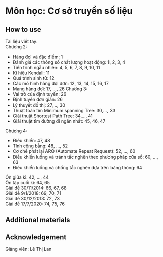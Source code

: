# Môn học: Cơ sở truyền số liệu

## How to use

Tài liệu viết tay:\
Chương 2:

- Hàng đợi và đặc điểm: 1
- Đánh giá các thông số chất lượng hoạt động: 1, 2, 3, 4
- Tiến trình ngẫu nhiên: 4, 5, 6, 7, 8, 9, 10, 11
- Kí hiệu Kendall: 11
- Quá trình sinh tử: 12
- Các mô hình hàng đợi đơn: 12, 13, 14, 15, 16, 17
- Mạng hàng đợi: 17, ..., 26
Chương 3:
- Vai trò của định tuyến: 26
- Định tuyến đơn giản: 26
- Lý thuyết đồ thị: 27, .., 30
- Thuật toán tìm Minimum spanning Tree: 30,..., 33
- Giải thuật Shortest Path Tree: 34,..., 41
- Giải thuật tìm đường đi ngắn nhất: 45, 46, 47
  

Chương 4:

- Điều khiển: 47, 48
- Tính công bằng: 48, ..., 52
- Cơ chế phát lại ARQ (Automate Repeat Request): 52, ..., 60
- Điều khiển luồng và tránh tắc nghẽn theo phương pháp cửa sổ: 60, ..., 63
- Điều khiển luồng và chống tắc nghẽn dựa trên băng thông: 64

Ôn giữa kì: 42, ..., 44\
Ôn tập cuối kì: 64, 65 \
Giải đề 30/11/2014: 66, 67, 68 \
Giải đề 9/1/2018: 69, 70, 71 \
Giải đề 30/12/2013: 72, 73 \
Giải đề 17/7/2020: 74, 75, 76

## Additional materials

## Acknowledgement

Giảng viên: Lê Thị Lan